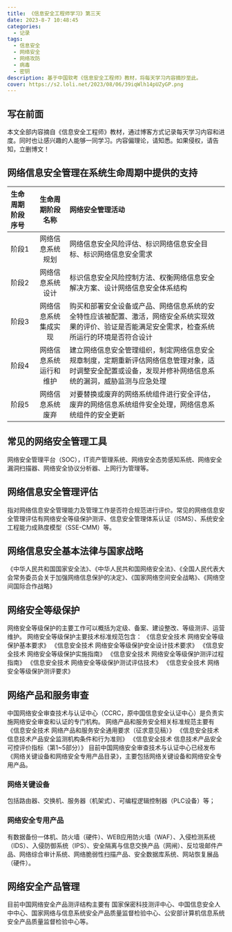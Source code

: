 ```yaml
---
title: 《信息安全工程师学习》第三天
date: 2023-8-7 10:48:45
categories:
  - 记录
tags:
  - 信息安全
  - 网络安全
  - 网络攻防
  - 病毒
  - 密钥
description: 基于中国软考《信息安全工程师》教材，将每天学习内容摘抄至此。
cover: https://s2.loli.net/2023/08/06/39iqWlh14pUZyGP.png
---
```

## 写在前面
本文全部内容摘自《信息安全工程师》教材，通过博客方式记录每天学习内容和进度。同时也让感兴趣的人能够一同学习。内容偏理论，请知悉。如果侵权，请告知，立删博文！
## 网络信息安全管理在系统生命周期中提供的支持
| 生命周期阶段序号      | 生命周期阶段名称 |    网络安全管理活动 |   
| :--------- | :--: | :----------- | 
| 阶段1   |  网络信息系统规划      |    网络信息安全风险评估、标识网络信息安全目标、标识网络信息安全需求 | 
| 阶段2   |  网络信息系统设计      |    标识信息安全风险控制方法、权衡网络信息安全解决方案、设计网络信息安全体系结构 | 
| 阶段3   |  网络信息系统集成实现   |购买和部署安全设备或产品、网络信息系统的安全特性应该被配置、激活，网络安全系统实现效果的评价、验证是否能满足安全需求，检查系统所运行的环境是否符合设计 | 
| 阶段4   |  网络信息系统运行和维护 | 建立网络信息安全管理组织，制定网络信息安全规章制度，定期重新评估网络信息管理对象，适时调整安全配置或设备，发现并修补网络信息系统的漏洞，威胁监测与应急处理 | 
| 阶段5   |  网络信息系统废弃       | 对要替换或废弃的网络系统组件进行安全评估，废弃的网络信息系统组件安全处理，网络信息系统组件的安全更新 | 

## 常见的网络安全管理工具
网络安全管理平台（SOC），IT资产管理系统、网络安全态势感知系统、网络安全漏洞扫描器、网络安全协议分析器、上网行为管理等。
## 网络信息安全管理评估
指对网络信息安全管理能力及管理工作是否符合规范进行评价。常见的网络信息安全管理评估有网络安全等级保护测评、信息安全管理体系认证（ISMS）、系统安全工程能力成熟度模型（SSE-CMM）等。
## 网络信息安全基本法律与国家战略
《中华人民共和国国家安全法》、《中华人民共和国网络安全法》、《全国人民代表大会常务委员会关于加强网络信息保护的决定》、《国家网络空间安全战略》、《网络空间国际合作战略》
## 网络安全等级保护
网络安全等级保护的主要工作可以概括为定级、备案、建设整改、等级测评、运营维护。
网络安全等级保护主要技术标准规范包含：
《信息安全技术 网络安全等级保护基本要求》
《信息安全技术 网络安全等级保护安全设计技术要求》
《信息安全技术 网络安全等级保护实施指南》
《信息安全技术 网络安全等级保护测评过程指南》
《信息安全技术 网络安全等级保护测试评估技术》
《信息安全技术 网络安全等级保护测评要求》
## 网络产品和服务审查
中国网络安全审查技术与认证中心（CCRC，原中国信息安全认证中心）是负责实施网络安全审查和认证的专门机构。
网络产品和服务安全相关标准规范主要有《信息安全技术 网络产品和服务安全通用要求（征求意见稿）》
《信息安全技术 信息技术产品安全监测机构条件和行为准则》
《信息安全技术 信息技术产品安全可控评价指标（第1~5部分）》
目前中国网络安全审查技术与认证中心已经发布《网络关键设备和网络安全专用产品目录》，主要包括网络关键设备和网络安全专用产品。
### 网络关键设备
包括路由器、交换机、服务器（机架式）、可编程逻辑控制器（PLC设备）等；
### 网络安全专用产品
有数据备份一体机、防火墙（硬件）、WEB应用防火墙（WAF）、入侵检测系统（IDS）、入侵防御系统（IPS）、安全隔离与信息交换产品（网闸）、反垃圾邮件产品、网络综合审计系统、网络脆弱性扫描产品、安全数据库系统、网站恢复展品（硬件）。
## 网络安全产品管理
目前中国网络安全产品测评结构主要有 国家保密科技测评中心、中国信息安全人中中心、国家网络与信息系统安全产品质量监督检验中心、公安部计算机信息系统安全产品质量监督检验中心等。





